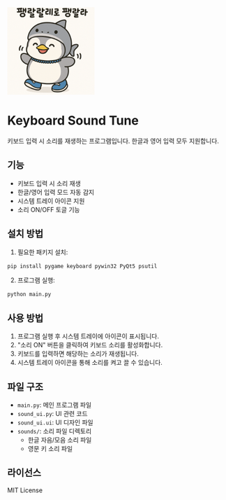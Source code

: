 <img src="./peng.jpg" width="200" height="200"/>

# Keyboard Sound Tune

키보드 입력 시 소리를 재생하는 프로그램입니다. 한글과 영어 입력 모두 지원합니다.

## 기능

- 키보드 입력 시 소리 재생
- 한글/영어 입력 모드 자동 감지
- 시스템 트레이 아이콘 지원
- 소리 ON/OFF 토글 기능

## 설치 방법

1. 필요한 패키지 설치:
```bash
pip install pygame keyboard pywin32 PyQt5 psutil
```

2. 프로그램 실행:
```bash
python main.py
```

## 사용 방법

1. 프로그램 실행 후 시스템 트레이에 아이콘이 표시됩니다.
2. "소리 ON" 버튼을 클릭하여 키보드 소리를 활성화합니다.
3. 키보드를 입력하면 해당하는 소리가 재생됩니다.
4. 시스템 트레이 아이콘을 통해 소리를 켜고 끌 수 있습니다.

## 파일 구조

- `main.py`: 메인 프로그램 파일
- `sound_ui.py`: UI 관련 코드
- `sound_ui.ui`: UI 디자인 파일
- `sounds/`: 소리 파일 디렉토리
  - 한글 자음/모음 소리 파일
  - 영문 키 소리 파일

## 라이선스

MIT License 

